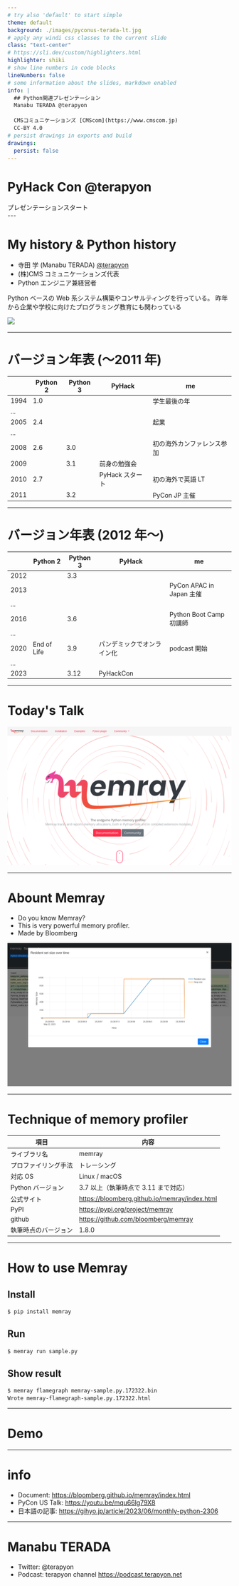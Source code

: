 ```yaml
---
# try also 'default' to start simple
theme: default
background: ./images/pyconus-terada-lt.jpg
# apply any windi css classes to the current slide
class: "text-center"
# https://sli.dev/custom/highlighters.html
highlighter: shiki
# show line numbers in code blocks
lineNumbers: false
# some information about the slides, markdown enabled
info: |
  ## Python関連プレゼンテーション
  Manabu TERADA @terapyon

  CMSコミュニケーションズ [CMScom](https://www.cmscom.jp)
  CC-BY 4.0
# persist drawings in exports and build
drawings:
  persist: false
---
```


# PyHack Con @terapyon

<div class="pt-12">
  <span @click="$slidev.nav.next" class="px-2 py-1 rounded cursor-pointer" hover="bg-white bg-opacity-10">
    プレゼンテーションスタート <carbon:arrow-right class="inline"/>
  </span>
</div>

<div class="abs-br m-6 flex gap-2">
  <a href="https://twitter.com/terapyon" target="_blank" alt="GitHub"
    class="text-xl icon-btn opacity-50 !border-none !hover:text-white">
    <carbon-logo-twitter />
  </a>
  <a href="https://github.com/terapyon/slides" target="_blank" alt="GitHub"
    class="text-xl icon-btn opacity-50 !border-none !hover:text-white">
    <carbon-logo-github />
  </a>
</div>
---

# My history & Python history

- 寺田 学 (Manabu TERADA) [@terapyon](https://twitter.com/terapyon)
- (株)CMS コミュニケーションズ代表
- Python エンジニア兼経営者

Python ベースの Web 系システム構築やコンサルティングを行っている。
昨年から企業や学校に向けたプログラミング教育にも関わっている

<img src="images/me-main.jpg">

---

# バージョン年表 (〜2011 年)

|      | Python 2 | Python 3 | PyHack          | me                         |
| ---- | -------- | -------- | --------------- | -------------------------- |
| 1994 | 1.0      |          |                 | 学生最後の年               |
| ...  |          |          |                 |                            |
| 2005 | 2.4      |          |                 | 起業                       |
| ...  |          |          |                 |                            |
| 2008 | 2.6      | 3.0      |                 | 初の海外カンファレンス参加 |
| 2009 |          | 3.1      | 前身の勉強会    |                            |
| 2010 | 2.7      |          | PyHack スタート | 初の海外で英語 LT          |
| 2011 |          | 3.2      |                 | PyCon JP 主催              |

---

# バージョン年表 (2012 年〜)

|      | Python 2    | Python 3 | PyHack                     | me                       |
| ---- | ----------- | -------- | -------------------------- | ------------------------ |
| 2012 |             | 3.3      |                            |                          |
| 2013 |             |          |                            | PyCon APAC in Japan 主催 |
| ...  |             |          |                            |                          |
| 2016 |             | 3.6      |                            | Python Boot Camp 初講師  |
| ...  |             |          |                            |                          |
| 2020 | End of Life | 3.9      | パンデミックでオンライン化 | podcast 開始             |
| ...  |             |          |                            |                          |
| 2023 |             | 3.12     | PyHackCon                  |                          |


---

# Today's Talk

<img src="images/memray-logo.png">


---

# Abount Memray

- Do you know Memray?
- This is very powerful memory profiler.
- Made by Bloomberg

<img src="images/memray-flamegraph-sample-arr2.py.174402.png">

---

# Technique of memory profiler

| 項目                 | 内容                                            |
| -------------------- | ----------------------------------------------- |
| ライブラリ名         | memray                                          |
| プロファイリング手法   | トレーシング                                    |
| 対応 OS              | Linux / macOS                                   |
| Python バージョン    | 3.7 以上（執筆時点で 3.11 まで対応）            |
| 公式サイト           | <https://bloomberg.github.io/memray/index.html> |
| PyPI                 | <https://pypi.org/project/memray>               |
| github               | <https://github.com/bloomberg/memray>           |
| 執筆時点のバージョン | 1.8.0                                           |


---

# How to use Memray

## Install

```sh
$ pip install memray
```

## Run

```sh
$ memray run sample.py
```


## Show result

```sh
$ memray flamegraph memray-sample.py.172322.bin
Wrote memray-flamegraph-sample.py.172322.html
```

---

# Demo

---

# info

- Document: <https://bloomberg.github.io/memray/index.html>
- PyCon US Talk: <https://youtu.be/mqu66lg79X8>
- 日本語の記事: <https://gihyo.jp/article/2023/06/monthly-python-2306>

---

# Manabu TERADA

- Twitter: @terapyon
- Podcast: terapyon channel <https://podcast.terapyon.net>
